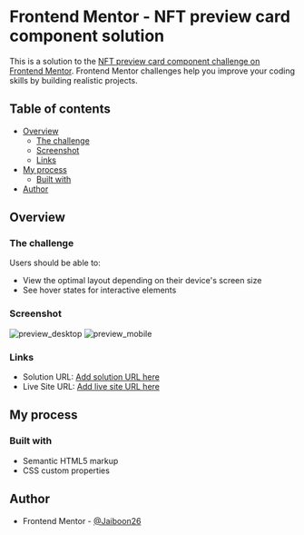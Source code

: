 # Frontend Mentor - NFT preview card component solution

This is a solution to the [NFT preview card component challenge on Frontend Mentor](https://www.frontendmentor.io/challenges/nft-preview-card-component-SbdUL_w0U). Frontend Mentor challenges help you improve your coding skills by building realistic projects. 

## Table of contents

- [Overview](#overview)
  - [The challenge](#the-challenge)
  - [Screenshot](#screenshot)
  - [Links](#links)
- [My process](#my-process)
  - [Built with](#built-with)
- [Author](#author)

## Overview

### The challenge

Users should be able to:

- View the optimal layout depending on their device's screen size
- See hover states for interactive elements

### Screenshot

![preview_desktop](https://github.com/Jaiboon26/NFT-Card_Frontend-mentor/assets/133299258/897737c3-3aee-4e07-9271-cf78239154df)
![preview_mobile](https://github.com/Jaiboon26/NFT-Card_Frontend-mentor/assets/133299258/2b38000c-b5cf-44e5-b970-4cb3ded6dfcc)

### Links

- Solution URL: [Add solution URL here](https://your-solution-url.com)
- Live Site URL: [Add live site URL here](https://your-live-site-url.com)

## My process

### Built with

- Semantic HTML5 markup
- CSS custom properties

## Author

- Frontend Mentor - [@Jaiboon26](https://www.frontendmentor.io/profile/Jaiboon26)
